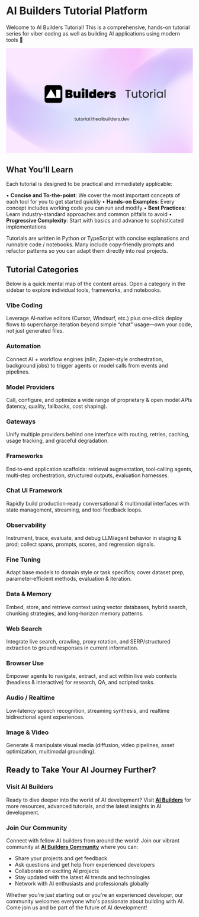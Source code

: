 # AI Builders Tutorial Platform

Welcome to AI Builders Tutorial! This is a comprehensive, hands-on tutorial series for viber coding as well as building AI applications using modern tools 🚀

![AI Builders Tutorial Banner](public/github_banner.png)

## What You'll Learn

Each tutorial is designed to be practical and immediately applicable:

• **Concise and To-the-point**: We cover the most important concepts of each tool for you to get started quickly
• **Hands-on Examples**: Every concept includes working code you can run and modify
• **Best Practices**: Learn industry-standard approaches and common pitfalls to avoid
• **Progressive Complexity**: Start with basics and advance to sophisticated implementations

Tutorials are written in Python or TypeScript with concise explanations and runnable code / notebooks. Many include copy‑friendly prompts and refactor patterns so you can adapt them directly into real projects.



## Tutorial Categories

Below is a quick mental map of the content areas. Open a category in the sidebar to explore individual tools, frameworks, and notebooks.

### Vibe Coding
Leverage AI‑native editors (Cursor, Windsurf, etc.) plus one‑click deploy flows to supercharge iteration beyond simple “chat” usage—own your code, not just generated files.

### Automation
Connect AI + workflow engines (n8n, Zapier‑style orchestration, background jobs) to trigger agents or model calls from events and pipelines.

### Model Providers
Call, configure, and optimize a wide range of proprietary & open model APIs (latency, quality, fallbacks, cost shaping).

### Gateways
Unify multiple providers behind one interface with routing, retries, caching, usage tracking, and graceful degradation.

### Frameworks
End‑to‑end application scaffolds: retrieval augmentation, tool‑calling agents, multi‑step orchestration, structured outputs, evaluation harnesses.

### Chat UI Framework
Rapidly build production‑ready conversational & multimodal interfaces with state management, streaming, and tool feedback loops.

### Observability
Instrument, trace, evaluate, and debug LLM/agent behavior in staging & prod; collect spans, prompts, scores, and regression signals.

### Fine Tuning
Adapt base models to domain style or task specifics; cover dataset prep, parameter‑efficient methods, evaluation & iteration.

### Data & Memory
Embed, store, and retrieve context using vector databases, hybrid search, chunking strategies, and long‑horizon memory patterns.

### Web Search
Integrate live search, crawling, proxy rotation, and SERP/structured extraction to ground responses in current information.

### Browser Use
Empower agents to navigate, extract, and act within live web contexts (headless & interactive) for research, QA, and scripted tasks.

### Audio / Realtime
Low‑latency speech recognition, streaming synthesis, and realtime bidirectional agent experiences.

### Image & Video
Generate & manipulate visual media (diffusion, video pipelines, asset optimization, multimodal grounding).

## Ready to Take Your AI Journey Further?

### Visit AI Builders

Ready to dive deeper into the world of AI development? Visit **[AI Builders](https://theaibuilders.dev/)** for more resources, advanced tutorials, and the latest insights in AI development.

### Join Our Community

Connect with fellow AI builders from around the world! Join our vibrant community at **[AI Builders Community](https://theaibuilders.dev/community)** where you can:

- Share your projects and get feedback
- Ask questions and get help from experienced developers
- Collaborate on exciting AI projects
- Stay updated with the latest AI trends and technologies
- Network with AI enthusiasts and professionals globally

Whether you're just starting out or you're an experienced developer, our community welcomes everyone who's passionate about building with AI. Come join us and be part of the future of AI development!
